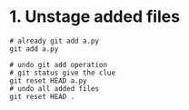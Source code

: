 # 1. Unstage added files
```
# already git add a.py
git add a.py

# undo git add operation
# git status give the clue
git reset HEAD a.py
# undo all added files
git reset HEAD .
```
